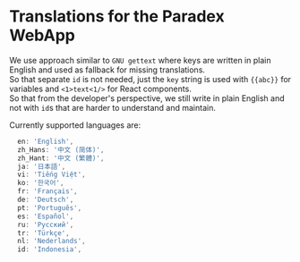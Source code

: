 # Translations for the Paradex WebApp

We use approach similar to `GNU gettext` where keys are written in plain English and used as fallback for missing translations.<br>
So that separate `id` is not needed, just the `key` string is used with `{{abc}}` for variables and `<1>text<1/>` for React components.<br>
So that from the developer's perspective, we still write in plain English and not with `id`s that are harder to understand and maintain.

Currently supported languages are:

```ts
  en: 'English',
  zh_Hans: '中文 (简体)',
  zh_Hant: '中文 (繁體)',
  ja: '日本語',
  vi: 'Tiếng Việt',
  ko: '한국어',
  fr: 'Français',
  de: 'Deutsch',
  pt: 'Português',
  es: 'Español',
  ru: 'Русский',
  tr: 'Türkçe',
  nl: 'Nederlands',
  id: 'Indonesia',
```
